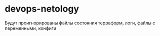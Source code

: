 # devops-netology
Будут проигнорированы файлы состояния терраформ, логи, файлы с переменными, конфиги
